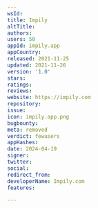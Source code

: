 ```yaml
---
wsId: 
title: Impily
altTitle: 
authors: 
users: 50
appId: impily.app
appCountry: 
released: 2021-11-25
updated: 2021-11-26
version: '1.0'
stars: 
ratings: 
reviews: 
website: https://impily.com
repository: 
issue: 
icon: impily.app.png
bugbounty: 
meta: removed
verdict: fewusers
appHashes: 
date: 2024-04-19
signer: 
twitter: 
social: 
redirect_from: 
developerName: Impily.com
features: 

---
```


